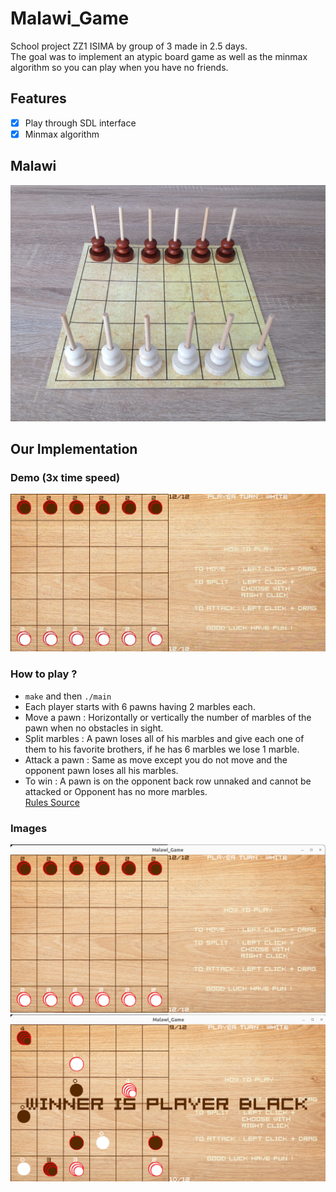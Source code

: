 # Malawi_Game

School project ZZ1 ISIMA by group of 3 made in 2.5 days.  
The goal was to implement an atypic board game as well as the minmax algorithm so you can play when you have no friends.

## Features

- [x] Play through SDL interface
- [x] Minmax algorithm

## Malawi

![image](images/malawi.jpg)

## Our Implementation
### Demo (3x time speed)

![video](images/malawi.gif)

### How to play ?

- `make` and then `./main`
- Each player starts with 6 pawns having 2 marbles each.
- Move a pawn : Horizontally or vertically the number of marbles of the pawn when no obstacles in sight.
- Split marbles : A pawn loses all of his marbles and give each one of them to his favorite brothers, if he has 6 marbles we lose 1 marble.
- Attack a pawn : Same as move except you do not move and the opponent pawn loses all his marbles.
- To win : A pawn is on the opponent back row unnaked and cannot be attacked or Opponent has no more marbles.  
[Rules Source](https://boardgamegeek.com/boardgame/1045/malawi)

### Images
![image](images/img3.png)
![image](images/img1.png)
